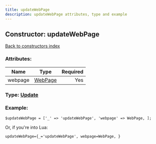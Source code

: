 ```yaml
---
title: updateWebPage
description: updateWebPage attributes, type and example
---
```

## Constructor: updateWebPage  
[Back to constructors index](index.md)



### Attributes:

| Name     |    Type       | Required |
|----------|:-------------:|---------:|
|webpage|[WebPage](../types/WebPage.md) | Yes|



### Type: [Update](../types/Update.md)


### Example:

```
$updateWebPage = ['_' => 'updateWebPage', 'webpage' => WebPage, ];
```  

Or, if you're into Lua:  


```
updateWebPage={_='updateWebPage', webpage=WebPage, }

```


